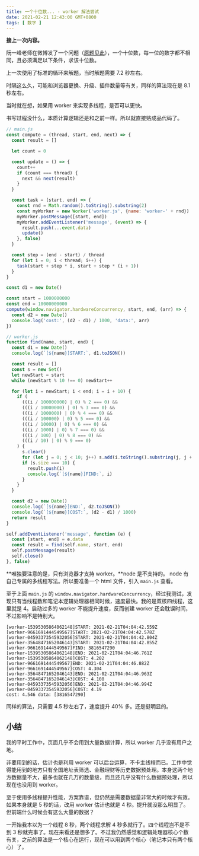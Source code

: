```yaml
---
title: 一个十位数... - worker 解法尝试
date: 2021-02-21 12:43:00 GMT+0800
tags: [ 数字 ]
---
```


**接上一次内容。**

阮一峰老师在微博发了一个问题（[原题见此](https://weibo.com/1400854834/Jv3oTj7rj)），一个十位数，每一位的数字都不相同，且必须满足以下条件，求该十位数。

<!-- truncate -->

上一次使用了标准的循环来解题，当时解题需要 7.2 秒左右。

时隔这么久，可能和浏览器更换、升级、插件数量等有关，同样的算法现在是 8.1 秒左右。

当时就在想，如果用 worker 来实现多线程，是否可以更快。

书写过程没什么，本质计算逻辑还是和之前一样。所以就直接贴成品代码了。

```js
// main.js
const compute = (thread, start, end, next) => {
  const result = []

  let count = 0

  const update = () => {
    count++
    if (count === thread) {
      next && next(result)
    }
  }

  const task = (start, end) => {
    const rnd = Math.random().toString().substring(2)
    const myWorker = new Worker('worker.js', {name: 'worker-' + rnd})
    myWorker.postMessage([start, end])
    myWorker.addEventListener('message', (event) => {
      result.push(...event.data)
      update()
    }, false)
  }

  const step = (end - start) / thread
  for (let i = 0; i < thread; i++) {
    task(start + step * i, start + step * (i + 1))
  }
}

const d1 = new Date()

const start = 1000000000
const end = 10000000000
compute(window.navigator.hardwareConcurrency, start, end, (arr) => {
  const d2 = new Date()
  console.log('cost:', (d2 - d1) / 1000, 'data:', arr)
})
```

```js
// worker.js
function find(name, start, end) {
  const d1 = new Date()
  console.log(`[${name}]START:`, d1.toJSON())

  const result = []
  const s = new Set()
  let newStart = start
  while (newStart % 10 !== 0) newStart++

  for (let i = newStart; i < end; i = i + 10) {
    if (
      (((i / 100000000) | 0) % 2 === 0) &&
      (((i / 10000000) | 0) % 3 === 0) &&
      (((i / 1000000) | 0) % 4 === 0) &&
      (((i / 100000) | 0) % 5 === 0) &&
      (((i / 10000) | 0) % 6 === 0) &&
      (((i / 1000) | 0) % 7 === 0) &&
      (((i / 100) | 0) % 8 === 0) &&
      (((i / 10) | 0) % 9 === 0)
    ) {
      s.clear()
      for (let j = 0; j < 10; j++) s.add(i.toString().substring(j, j + 1))
      if (s.size === 10) {
        result.push(i)
        console.log(`[${name}]FIND:`, i)
      }
    }
  }

  const d2 = new Date()
  console.log(`[${name}]END:`, d2.toJSON())
  console.log(`[${name}]COST:`, (d2 - d1) / 1000)
  return result
}

self.addEventListener('message', function (e) {
  const [start, end] = e.data
  const result = find(self.name, start, end)
  self.postMessage(result)
  self.close()
}, false)
```

**唯独要注意的是，只有浏览器才支持 worker。**node 是不支持的。 node 有自己专属的多线程写法。所以要准备一个 html 文件，引入 `main.js` 查看。

至于上面 `main.js` 的 `window.navigator.hardwareConcurrency`，经过我测试，发现只有当线程数和笔记本逻辑处理器相同时候，速度最快。我的是双核四线程，这里就是 4。启动过多的 worker 不能提升速度，反而创建 worker
还会耽误时间，不过影响不是特别大。

```
[worker-15395305864062148]START: 2021-02-21T04:04:42.559Z
[worker-9661691444549567]START: 2021-02-21T04:04:42.578Z
[worker-04593373545932056]START: 2021-02-21T04:04:42.804Z
[worker-35648471652046143]START: 2021-02-21T04:04:42.855Z
[worker-9661691444549567]FIND: 3816547290
[worker-15395305864062148]END: 2021-02-21T04:04:46.761Z
[worker-15395305864062148]COST: 4.202
[worker-9661691444549567]END: 2021-02-21T04:04:46.882Z
[worker-9661691444549567]COST: 4.304
[worker-35648471652046143]END: 2021-02-21T04:04:46.963Z
[worker-35648471652046143]COST: 4.108
[worker-04593373545932056]END: 2021-02-21T04:04:46.994Z
[worker-04593373545932056]COST: 4.19
cost: 4.546 data: [3816547290]
```

同样的算法，只需要 4.5 秒左右了，速度提升 40% 多。还是挺明显的。

## 小结

我的平时工作中，页面几乎不会用到大量数据计算，所以 worker 几乎没有用户之地。

非要用到的话，估计也是利用 worker 可以后台运算，不卡主线程而已。工作中觉得能用到的地方只有全国地址表筛选、金融理财等历史数据预处理。本身这两个地方数据量不大，最多也就在几万的数量级，而且还几乎没有什么数据预处理，所以现在也没用到
worker。

至于使用多线程提升性能，方案靠谱，但仍然是需要数据量非常大的时候才有效。如果本身就是 5 秒的话，改用 worker 估计也就是 4 秒。提升就没那么明显了。但前端什么时候会有这么大量的数据？

一开始我本以为一个线程 8 秒，两个线程求解 4 秒多就行了。四个线程岂不是不到 3 秒就完事了。现在来看还是想多了。不过我仍然感觉和逻辑处理器核心个数有关，之前的算法是一个核心在运行，现在可以用到两个核心（笔记本只有两个核心）了。
